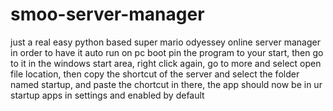 # smoo-server-manager
just a real easy python based super mario odyessey online server manager
in order to have it auto run on pc boot pin the program to your start, then go to it in the windows start area, right click again, go to more and select open file location, then copy the shortcut of the server and select the folder named startup, and paste the chortcut in there, the app should now be in ur startup apps in settings and enabled by default
